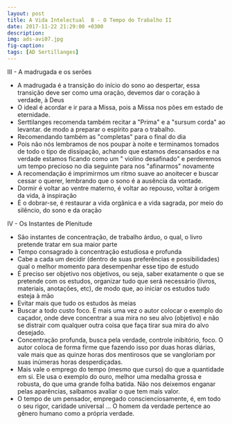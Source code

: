 ```yaml
---
layout: post
title: A Vida Intelectual  8 - O Tempo do Trabalho II
date: 2017-11-22 21:29:00 +0300
description: 
img: ads-avi07.jpg
fig-caption: 
tags: [AD Sertillanges]
---
```


III - A madrugada e os serões

* A madrugada é a transição do início do sono ao despertar, essa transição deve ser como uma oração, devemos dar o coração à verdade, à Deus
* O ideal é acordar e ir para a Missa, pois a Missa nos pões em estado de eternidade. 
* Serttilanges recomenda também recitar a "Prima" e a "sursum corda" ao levantar. de modo a preparar o espírito para o trabalho.
* Recomendando também as "completas" para o final do dia
* Pois não nós lembramos de nos poupar à noite e terminamos tomados de todo o tipo de dissipação, achando que estamos descansados e na verdade estamos ficando como um " violino desafinado" e perderemos um tempo precioso no dia seguinte para nos "afinarmos" novamente
* A recomendação é imprimirmos um ritmo suave ao anoitecer e buscar cessar o querer, lembrando que o sono é a ausência da vontade.
* Dormir é voltar ao ventre materno, é voltar ao repouso, voltar à origem da vida, à inspiração
* É o dobrar-se, é restaurar a vida orgânica e a vida sagrada, por meio do silêncio, do sono e da oração

IV - Os Instantes de Plenitude

* São instantes de concentração, de trabalho árduo, o qual, o livro pretende tratar em sua maior parte
* Tempo consagrado à concentração estudiosa e profunda
* Cabe a cada um decidir (dentro de suas preferências e possibilidades) qual o melhor momento para desempenhar esse tipo de estudo
* É preciso ser objetivo nos objetivos, ou seja, saber exatamente o que se pretende com os estudos, organizar tudo que será necessário (livros, materiais, anotações, etc), de modo que, ao iniciar os estudos tudo esteja à mão
* Evitar mais que tudo os estudos às meias
* Buscar a todo custo foco. E mais uma vez o autor colocar o exemplo do caçador, onde deve concentrar a sua mira no seu alvo (objetivo)  e não se distrair com qualquer outra coisa que faça tirar sua mira do alvo desejado.
* Concentração profunda, busca pela verdade, controle inibitório, foco. O autor coloca de forma firme que fazendo isso por duas horas diárias, vale mais que as quinze horas dos mentirosos que se vangloriam por suas inúmeras horas desperdiçadas.
* Mais vale o emprego do tempo (mesmo que curso) do que a quantidade em si. Ele usa o exemplo do ouro, melhor uma medalha grossa e robusta, do que uma grande folha batida. Não nos deixemos enganar pelas aparências, saibamos avaliar o que tem mais valor.
* O tempo de um pensador, empregado conscienciosamente, é, em todo o seu rigor, caridade universal ... O homem da verdade pertence ao gênero humano como a própria verdade. 
